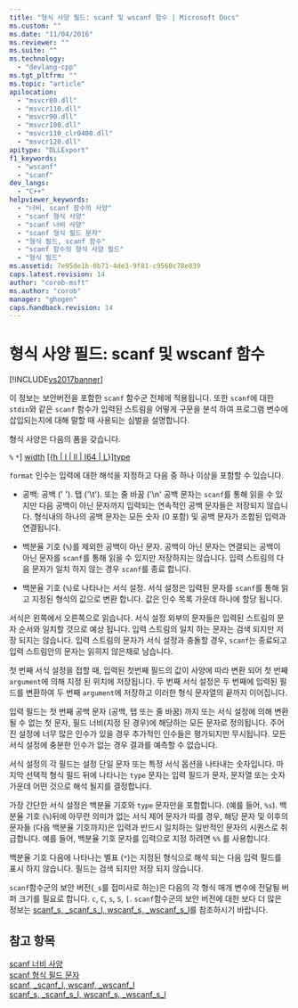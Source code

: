 ```yaml
---
title: "형식 사양 필드: scanf 및 wscanf 함수 | Microsoft Docs"
ms.custom: ""
ms.date: "11/04/2016"
ms.reviewer: ""
ms.suite: ""
ms.technology: 
  - "devlang-cpp"
ms.tgt_pltfrm: ""
ms.topic: "article"
apilocation: 
  - "msvcr80.dll"
  - "msvcr110.dll"
  - "msvcr90.dll"
  - "msvcr100.dll"
  - "msvcr110_clr0400.dll"
  - "msvcr120.dll"
apitype: "DLLExport"
f1_keywords: 
  - "wscanf"
  - "scanf"
dev_langs: 
  - "C++"
helpviewer_keywords: 
  - "너비, scanf 함수의 사양"
  - "scanf 형식 사양"
  - "scanf 너비 사양"
  - "scanf 형식 필드 문자"
  - "형식 필드, scanf 함수"
  - "scanf 함수의 형식 사양 필드"
  - "형식 필드"
ms.assetid: 7e95de1b-0b71-4de3-9f81-c9560c78e039
caps.latest.revision: 14
author: "corob-msft"
ms.author: "corob"
manager: "ghogen"
caps.handback.revision: 14
---
```

# 형식 사양 필드: scanf 및 wscanf 함수
[!INCLUDE[vs2017banner](../assembler/inline/includes/vs2017banner.md)]

이 정보는 보안버전을 포함한 `scanf` 함수군 전체에 적용됩니다. 또한 `scanf`에 대한 `stdin`와 같은 `scanf` 함수가 입력된 스트림을 어떻게 구문을 분석 하여 프로그램 변수에 삽입되는지에 대해 말할 때 사용되는 심벌을 설명합니다.  
  
 형식 사양은 다음의 폼을 갖습니다.  
  
 `%` `*`\] [width](../c-runtime-library/scanf-width-specification.md) \[{[h &#124; l &#124; ll &#124; I64 &#124; L](../c-runtime-library/scanf-width-specification.md)}\][type](../c-runtime-library/scanf-type-field-characters.md)  
  
 `format` 인수는 입력에 대한 해석을 지정하고 다음 중 하나 이상을 포함할 수 있습니다.  
  
-   공백: 공백 \(' '\). 탭 \('\\t'\). 또는 줄 바꿈 \('\\n'  공백 문자는 `scanf`를 통해 읽을 수 있지만 다음 공백이 아닌 문자까지 입력되는 연속적인 공백 문자들은 저장되지 않습니다.  형식내의 하나의 공백 문자는 모든 숫자 \(0 포함\) 및 공백 문자가 조합된 입력과 연결됩니다.  
  
-   백분율 기호 \(`%`\)를 제외한 공백이 아닌 문자.  공백이 아닌 문자는 연결되는 공백이 아닌 문자를 `scanf`를 통해 읽을 수 있지만 저장하지는 않습니다.  입력 스트림의 다음 문자가 일치 하지 않는 경우 `scanf`를 종료 합니다.  
  
-   백분율 기호 \(`%`\)로 나타나는 서식 설정.  서식 설정은 입력된 문자를 `scanf`를 통해 읽고 지정된 형식의 값으로 변환 합니다.  값은 인수 목록 가운데 하나에 할당 됩니다.  
  
 서식은 왼쪽에서 오른쪽으로 읽습니다.  서식 설정 외부의 문자들은 입력된 스트림의 문자 순서와 일치할 것으로 예상 됩니다. 입력 스트림의 일치 하는 문자는 검색 되지만 저장 되지는 않습니다.  입력 스트림의 문자가 서식 설정과 충돌할 경우, `scanf`는 종료되고 입력 스트림안의 문자는 읽히지 않은채로 남습니다.  
  
 첫 번째 서식 설정을 접할 때, 입력된 첫번째 필드의 값이 사양에 따라 변환 되어 첫 번째 `argument`에 의해 지정 된 위치에 저장됩니다.  두 번째 서식 설정은 두 번째에 입력된 필드를 변환하여 두 번째 `argument`에 저장하고 이러한 형식 문자열의 끝까지 이어집니다.  
  
 입력 필드는 첫 번째 공백 문자 \(공백, 탭 또는 줄 바꿈\) 까지 또는 서식 설정에 의해 변환될 수 없는 첫 문자, 필드 너비\(지정 된 경우\)에 해당하는 모든 문자로 정의됩니다.  주어진 설정에 너무 많은 인수가 있을 경우 추가적인 인수들은 평가되지만 무시됩니다.  모든 서식 설정에 충분한 인수가 없는 경우 결과를 예측할 수 없습니다.  
  
 서식 설정의 각 필드는 설정 단일 문자 또는 특정 서식 옵션을 나타내는 숫자입니다.  마지막 선택적 형식 필드 뒤에 나타나는 `type` 문자는 입력 필드가 문자, 문자열 또는 숫자 가운데 어떤 것으로 해석 될지를 결정합니다.  
  
 가장 간단한 서식 설정은 백분율 기호와 `type` 문자만을 포함합니다. \(예를 들어, `%s`\).  백분율 기호 \(`%`\)뒤에 아무런 의미가 없는 서식 제어 문자가 따를 경우, 해당 문자 및 이후의 문자들 \(다음 백분율 기호까지\)은 입력과 반드시 일치하는 일반적인 문자의 시퀀스로 취급합니다.  예를 들어, 백분율 기호 문자를 입력으로 지정 하려면  `%%` 를 사용합니다.  
  
 백분율 기호 다음에 나타나는 별표 \(`*`\)는 지정된 형식으로 해석 되는 다음 입력 필드를 표시 하지 않습니다.  필드는 검색 되지만 저장 되지 않습니다.  
  
 `scanf`함수군의 보안 버전\(`_s`를 접미사로 하는\)은 다음의 각 형식 매개 변수에 전달될 버퍼 크기를 필요로 합니다. `c`, `C`, `s`, `S`, `[`.  `scanf`함수군의 보안 버전에 대한 보다 더 많은 정보는 [scanf\_s, \_scanf\_s\_l, wscanf\_s, \_wscanf\_s\_l](../c-runtime-library/reference/scanf-s-scanf-s-l-wscanf-s-wscanf-s-l.md)를 참조하시기 바랍니다.  
  
## 참고 항목  
 [scanf 너비 사양](../c-runtime-library/scanf-width-specification.md)   
 [scanf 형식 필드 문자](../c-runtime-library/scanf-type-field-characters.md)   
 [scanf, \_scanf\_l, wscanf, \_wscanf\_l](../c-runtime-library/reference/scanf-scanf-l-wscanf-wscanf-l.md)   
 [scanf\_s, \_scanf\_s\_l, wscanf\_s, \_wscanf\_s\_l](../c-runtime-library/reference/scanf-s-scanf-s-l-wscanf-s-wscanf-s-l.md)
